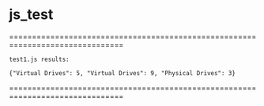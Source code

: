 # js_test

===============================================================================
```
test1.js results:

{"Virtual Drives": 5, "Virtual Drives": 9, "Physical Drives": 3}
```
===============================================================================
